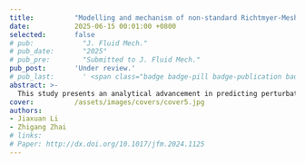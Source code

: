 ```yaml
---
title:          "Modelling and mechanism of non-standard Richtmyer-Meshkov instability"
date:           2025-06-15 00:01:00 +0800
selected:       false
# pub:            "J. Fluid Mech."
# pub_date:       "2025"
# pub_pre:        "Submitted to J. Fluid Mech."
pub_post:       'Under review.'
# pub_last:       ' <span class="badge badge-pill badge-publication badge-success">Spotlight</span>'
abstract: >-
  This study presents an analytical advancement in predicting perturbation amplitude growth rates for non-standard Richtmyer-Meshkov instability (RMI) induced by rippled shock waves interacting with heavy-light interfaces. We extend the irrotational model to encompass non-standard RMI scenarios, establishing a generalized framework validated through numerical simulations. Distinct from previous models, our model is free of empirical coefficients, and demonstrates superior accuracy across diverse perturbation configurations and Mach numbers. The analyses reveal the fundamental disparity of non-standard RMI from classical RMI: the vorticity deposition mechanism in non-standard RMI arises not only from normal pressure gradients at the shock front but crucially from tangential pressure gradients behind the shock wave. The asymptotic circulations are also well predicted by our model. Moreover, the relationship of the amplitudes between sinusoidal shock and perturbed interface is derived based on the model to realize the freeze-out of interface amplitude. The initial fundamental mode's amplitude growth is frozen well, and the mixing width is greatly suppressed.
cover:          /assets/images/covers/cover5.jpg
authors:
- Jiaxuan Li
- Zhigang Zhai
# links:
# Paper: http://dx.doi.org/10.1017/jfm.2024.1125
---
```

